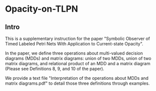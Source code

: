 # Opacity-on-TLPN
Intro
----
This is a supplementary instruction for the paper "Symbolic Observer of Timed Labeled Petri Nets With Application to Current-state Opacity".

In the paper, we define three operations about multi-valued decision diagrams (MDDs) and matrix diagrams: union of two MDDs, union of two matrix diagrams, and relational 
product of an MDD and a matrix diagram (Please see Definitions 8, 9, and 10 of the paper).

We provide a text file "Interpretation of the operations about MDDs and matrix diagrams.pdf" to detail those three definitions through examples.

